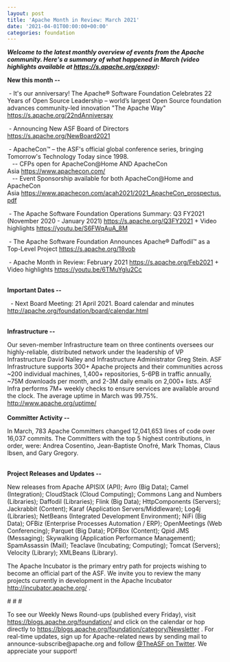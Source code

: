 ```yaml
---
layout: post
title: 'Apache Month in Review: March 2021'
date: '2021-04-01T00:00:00+00:00'
categories: foundation
---
```

<p></p><p></p><p><i><span style="font-weight: 700;">Welcome to the latest monthly overview of events from the Apache community. Here's a summary of what happened in March (</span></i><b><i>video highlights available at <a href="https://s.apache.org/exppv" target="_blank">https://s.apache.org/exppv</a>)</i></b><i><span style="font-weight: 700;">:</span></i></p><span style="font-weight: 700;">New this month --</span><br><p>&nbsp;- It's our anniversary! The <span class="il">Apache</span>® Software Foundation Celebrates 22 Years of Open Source Leadership – world’<span class="il">s</span> largest Open Source foundation advances community-led innovation "The<span class="il"> Apache</span> Way" <a href="https://s.apache.org/22ndAnniversay" target="_blank">https://s.apache.org/22ndAnniversay</a> </p><p>&nbsp;- Announcing New ASF Board of Directors <a href="https://s.apache.org/NewBoard2021" target="_blank">https://s.apache.org/NewBoard2021</a> </p><p>&nbsp;- ApacheCon™ – the ASF's official global conference series, bringing Tomorrow's Technology Today since 1998.<br>&nbsp;&nbsp; -- CFPs open for ApacheCon@Home AND ApacheCon Asia&nbsp;<a href="https://www.apachecon.com/" target="_blank">https://www.apachecon.com/</a>&nbsp;<br>&nbsp;&nbsp; -- Event Sponsorship available for both ApacheCon@Home and ApacheCon Asia&nbsp;<a href="https://www.apachecon.com/acah2021/2021_ApacheCon_prospectus.pdf" target="_blank">https://www.apachecon.com/acah2021/2021_ApacheCon_prospectus.pdf</a><a href="https://www.apachecon.com/acah2021/2021_ApacheCon_prospectus.pdf" target="_blank"></a></p><p>&nbsp;- The <span class="il">Apache</span> Software Foundation Operations Summary: Q3 FY2021 (November 2020 - January 2021) <a href="https://s.apache.org/Q3FY2021" target="_blank">https://s.apache.org/Q3FY2021</a> + Video highlights <a href="https://youtu.be/S6FWqAuA_8M" target="_blank">https://youtu.be/S6FWqAuA_8M</a></p><p> </p><p>&nbsp;- The Apache Software Foundation Announces Apache® Daffodil™ as a Top-Level Project <a href="https://s.apache.org/18vob" rel="noreferrer" target="_blank">https://s.apache.org/18vob</a></p><p>&nbsp;- Apache Month in Review: February 2021 <a href="https://s.apache.org/Feb2021" target="_blank">https://s.apache.org/Feb2021</a> + Video highlights <a href="https://youtu.be/6TMuYglu2Cc" target="_blank">https://youtu.be/6TMuYglu2Cc</a></p><p><br><span style="font-weight: 700;">Important Dates --</span></p><p><span style="font-weight: 700;"></span>&nbsp; - Next Board Meeting: 21 April 2021. Board calendar and minutes <a href="http://apache.org/foundation/board/calendar.html" target="_blank">http://apache.org/foundation/board/calendar.html</a></p><p><br><span style="font-weight: 700;">Infrastructure --</span></p><div>Our
 seven-member Infrastructure team on three continents oversees our 
highly-reliable, distributed network under the leadership of VP 
Infrastructure David Nalley and Infrastructure Administrator Greg Stein.
 ASF Infrastructure supports 300+ Apache projects and their communities 
across ~200 individual machines, 1,400+ repositories, 5-6PB in traffic 
annually, ~75M downloads per month, and 2-3M daily emails on 2,000+ 
lists. ASF Infra performs 7M+ weekly checks to ensure services are available around the clock. The average uptime in March was 99.75%. <a href="http://www.apache.org/uptime/" target="_blank">http://www.apache.org/uptime/</a><b><br></b></div><div><b><br></b></div><div><b>Committer Activity --</b></div><p>In March, 783 Apache Committers changed 12,041,653 lines of code over 16,037 commits. The Committers with the top 5 highest contributions, in 
order, were: Andrea Cosentino, Jean-Baptiste Onofré, Mark Thomas, Claus Ibsen, and Gary Gregory.<br><br></p><p><b>Project Releases and Updates --</b></p>New releases from Apache APISIX (API); Avro (Big Data);&nbsp;Camel (Integration); CloudStack (Cloud Computing); Commons Lang and Numbers (Libraries); Daffodil (Libraries); Flink (Big Data);&nbsp;HttpComponents (Servers); Jackrabbit (Content); Karaf (Application Servers/Middleware); Log4j (Libraries); NetBeans (Integrated Development Environment); NiFi (Big Data); OFBiz (Enterprise Processes Automation / ERP); OpenMeetings (Web Conferencing); Parquet (Big Data); PDFBox (Content); Qpid JMS (Messaging); Skywalking (Application Performance Management); SpamAssassin (Mail); Teaclave (Incubating; Computing); Tomcat (Servers); Velocity (Library); XMLBeans (Library).<p></p><p></p><p></p><p></p><p>The
 Apache Incubator is the primary entry path for projects wishing to become an official part of the ASF. We invite you to review the many projects currently in development in the Apache Incubator <a href="http://incubator.apache.org/" target="_blank">http://incubator.apache.org/</a> .<br></p><p><span style="font-size: 11pt; font-family: Arial; color: rgb(0, 0, 0); background-color: transparent; font-style: normal; font-variant: normal; text-decoration: none; vertical-align: baseline; white-space: pre-wrap;"></span></p><p># # #</p><p>To see our Weekly News Round-ups (published every Friday), visit <a href="https://blogs.apache.org/foundation/" target="_blank">https://blogs.apache.org/foundation/</a> and click on the calendar or hop directly to <a href="https://blogs.apache.org/foundation/category/Newsletter" target="_blank">https://blogs.apache.org/foundation/category/Newsletter</a> .
 For real-time updates, sign up for Apache-related news by sending mail 
to announce-subscribe@apache.org and follow <a href="https://twitter.com/theasf" target="_blank">@TheASF on Twitter</a>. We appreciate your support!</p><p></p><p></p>
